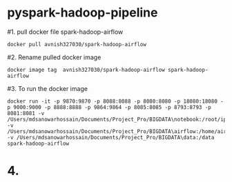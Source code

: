 # pyspark-hadoop-pipeline

#1. pull docker file spark-hadoop-airflow
```
docker pull avnish327030/spark-hadoop-airflow
```
#2. Rename pulled docker image
```
docker image tag  avnish327030/spark-hadoop-airflow spark-hadoop-airflow
```
#3. To run the docker image
```
docker run -it -p 9870:9870 -p 8088:8088 -p 8080:8080 -p 18080:18080 -p 9000:9000 -p 8888:8888 -p 9864:9864 -p 8085:8085 -p 8793:8793 -p 8081:8081 -v /Users/mdsanowarhossain/Documents/Project_Pro/BIGDATA\notebook:/root/ipynb -v /Users/mdsanowarhossain/Documents/Project_Pro/BIGDATA\airflow:/home/airflow -v /Users/mdsanowarhossain/Documents/Project_Pro/BIGDATA\data:/data spark-hadoop-airflow

```
# 4. 
